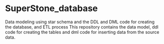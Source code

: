 # SuperStone_database
Data modeling using star schema and the DDL and DML code for creating the database, and ETL process
This repository contains the data model, ddl code for creating the tables and dml code for inserting data from the source data. 
